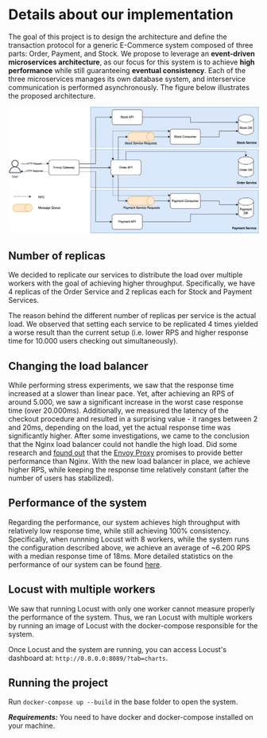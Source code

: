 # Details about our implementation
The goal of this project is to design the architecture and define the transaction protocol for a generic E-Commerce system composed of three parts: Order, Payment, and Stock. We propose to leverage an **event-driven microservices architecture**, as our focus for this system is to achieve **high performance** while still guaranteeing **eventual consistency**. Each of the three microservices manages its own database system, and interservice communication is performed asynchronously. The figure below illustrates the proposed architecture.

<img src="resources/dds_architecture.png" alt="Architecture for the system, group 17" width="600"/>

## Number of replicas
We decided to replicate our services to distribute the load over multiple workers with the goal of achieving higher throughput. Specifically, we have 4 replicas of the Order Service and 2 replicas each for Stock and Payment Services.

The reason behind the different number of replicas per service is the actual load. We observed that setting each service to be replicated 4 times yielded a worse result than the current setup (i.e. lower RPS and higher response time for 10.000 users checking out simultaneously).

## Changing the load balancer
While performing stress experiments, we saw that the response time increased at a slower than linear pace. Yet, after achieving an RPS of around 5.000, we saw a significant increase in the worst case response time (over 20.000ms). Additionally, we measured the latency of the checkout procedure and resulted in a surprising value - it ranges between 2 and 20ms, depending on the load, yet the actual response time was significantly higher. After some investigations, we came to the conclusion that the Nginx load balancer could not handle the high load. Did some research and [found out](https://www.loggly.com/blog/benchmarking-5-popular-load-balancers-nginx-haproxy-envoy-traefik-and-alb/) that the [Envoy Proxy](https://www.envoyproxy.io/) promises to provide better performance than Nginx. With the new load balancer in place, we achieve higher RPS, while keeping the response time relatively constant (after the number of users has stabilized).

## Performance of the system
Regarding the performance, our system achieves high throughput with relatively low response time, while still achieving 100% consistency. Specifically, when runnning Locust with 8 workers, while the system runs the configuration described above, we achieve an average of ~6.200 RPS with a median response time of 18ms. More detailed statistics on the performance of our system can be found [here](resources/Locust_2025-03-21-18h54_locustfile.py_http___master_8089.html).

## Locust with multiple workers
We saw that running Locust with only one worker cannot measure properly the performance of the system. Thus, we ran Locust with multiple workers by running an image of Locust with the docker-compose responsible for the system. 

Once Locust and the system are running, you can access Locust's dashboard at: `http://0.0.0.0:8089/?tab=charts`.

## Running the project

Run `docker-compose up --build` in the base folder to open the system.

***Requirements:*** You need to have docker and docker-compose installed on your machine. 
